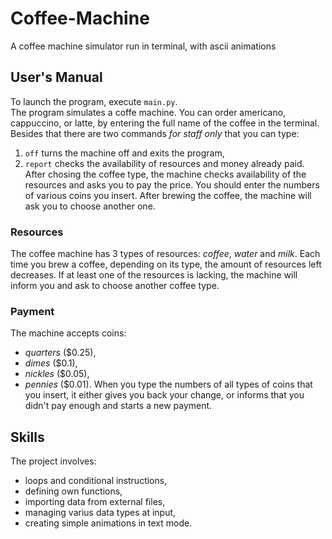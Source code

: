 # Coffee-Machine
A coffee machine simulator run in terminal, with ascii animations

## User's Manual
To launch the program, execute `main.py`.  
The program simulates a coffe machine. You can order americano, cappuccino, or latte, by entering the full name of the coffee in the terminal.
Besides that there are two commands *for staff only* that you can type:
1. `off` turns the machine off and exits the program,
2. `report` checks the availability of resources and money already paid.
After chosing the coffee type, the machine checks availability of the resources and asks you to pay the price. You should enter the numbers of various coins you insert.
After brewing the coffee, the machine will ask you to choose another one.

### Resources
The coffee machine has 3 types of resources: *coffee*, *water* and *milk*. Each time you brew a coffee, depending on its type, the amount of resources left decreases.
If at least one of the resources is lacking, the machine will inform you and ask to choose another coffee type.

### Payment
The machine accepts coins:
- *quarters* ($0.25),
- *dimes* ($0.1),
- *nickles* ($0.05),
- *pennies* ($0.01).
When you type the numbers of all types of coins that you insert, it either gives you back your change, or informs that you didn't pay enough and starts a new payment.

## Skills
The project involves:
- loops and conditional instructions,
- defining own functions,
- importing data from external files,
- managing varius data types at input,
- creating simple animations in text mode.
